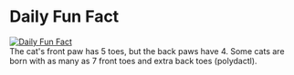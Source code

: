 # Daily Fun Fact
[![Daily Fun Fact](https://github.com/huy2x/daily-fun-facts/actions/workflows/daily-fun-facts.yml/badge.svg)](https://github.com/huy2x/daily-fun-facts/actions/workflows/daily-fun-facts.yml)<br/>
The cat's front paw has 5 toes, but the back paws have 4. Some cats are born with as many as 7 front toes and extra back toes (polydactl).
